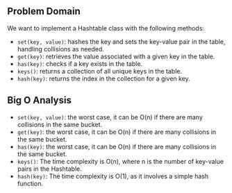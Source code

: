 ## Problem Domain
We want to implement a Hashtable class with the following methods:
- `set(key, value)`: hashes the key and sets the key-value pair in the table, handling collisions as needed.
- `get(key)`: retrieves the value associated with a given key in the table.
- `has(key)`: checks if a key exists in the table.
- `keys()`: returns a collection of all unique keys in the table.
- `hash(key)`: returns the index in the collection for a given key.

## Big O Analysis
- `set(key, value)`: the worst case, it can be O(n) if there are many collisions in the same bucket.
- `get(key)`: the worst case, it can be O(n) if there are many collisions in the same bucket.
- `has(key)`: the worst case, it can be O(n) if there are many collisions in the same bucket.
- `keys()`: The time complexity is O(n), where n is the number of key-value pairs in the Hashtable.
- `hash(key)`: The time complexity is O(1), as it involves a simple hash function.


